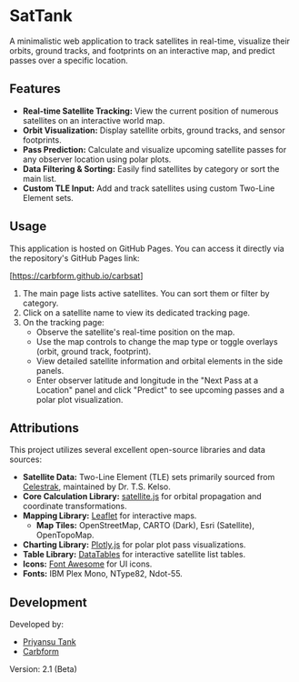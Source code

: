 # SatTank

A minimalistic web application to track satellites in real-time, visualize their orbits, ground tracks, and footprints on an interactive map, and predict passes over a specific location.

## Features

*   **Real-time Satellite Tracking:** View the current position of numerous satellites on an interactive world map.
*   **Orbit Visualization:** Display satellite orbits, ground tracks, and sensor footprints.
*   **Pass Prediction:** Calculate and visualize upcoming satellite passes for any observer location using polar plots.
*   **Data Filtering & Sorting:** Easily find satellites by category or sort the main list.
*   **Custom TLE Input:** Add and track satellites using custom Two-Line Element sets.

## Usage

This application is hosted on GitHub Pages. You can access it directly via the repository's GitHub Pages link:

[https://carbform.github.io/carbsat]

1.  The main page lists active satellites. You can sort them or filter by category.
2.  Click on a satellite name to view its dedicated tracking page.
3.  On the tracking page:
    *   Observe the satellite's real-time position on the map.
    *   Use the map controls to change the map type or toggle overlays (orbit, ground track, footprint).
    *   View detailed satellite information and orbital elements in the side panels.
    *   Enter observer latitude and longitude in the "Next Pass at a Location" panel and click "Predict" to see upcoming passes and a polar plot visualization.

## Attributions

This project utilizes several excellent open-source libraries and data sources:

*   **Satellite Data:** Two-Line Element (TLE) sets primarily sourced from [Celestrak](https://celestrak.org/), maintained by Dr. T.S. Kelso.
*   **Core Calculation Library:** [satellite.js](https://github.com/shashwatak/satellite-js) for orbital propagation and coordinate transformations.
*   **Mapping Library:** [Leaflet](https://leafletjs.com/) for interactive maps.
    *   **Map Tiles:** OpenStreetMap, CARTO (Dark), Esri (Satellite), OpenTopoMap.
*   **Charting Library:** [Plotly.js](https://plotly.com/javascript/) for polar plot pass visualizations.
*   **Table Library:** [DataTables](https://datatables.net/) for interactive satellite list tables.
*   **Icons:** [Font Awesome](https://fontawesome.com/) for UI icons.
*   **Fonts:** IBM Plex Mono, NType82, Ndot-55.

## Development

Developed by:

*   [Priyansu Tank](https://pbtank.github.io/Tank_Priyansu/)
*   [Carbform](https://github.com/carbform)

Version: 2.1 (Beta)